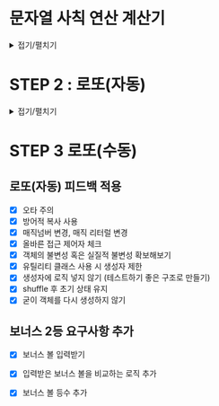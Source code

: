 # 문자열 사칙 연산 계산기
<details>
<summary>접기/펼치기</summary>

## 기능 요구사항

* 사용자가 입력한 문자열 값에 따라 사칙연산을 수행할 수 있는 계산기를 구현해야 한다.
* 입력 문자열의 숫자와 사칙 연산 사이에는 반드시 빈 공백 문자열이 있다고 가정한다.
* 나눗셈의 경우 결과 값을 정수로 떨어지는 값으로 한정한다.
* 문자열 계산기는 사칙연산의 계산 우선순위가 아닌 입력 값에 따라 계산 순서가 결정된다. 즉, 수학에서는 곱셈, 나눗셈이 덧셈, 뺄셈 보다 먼저 계산해야 하지만 이를 무시한다.
* 예를 들어 2 + 3 * 4 / 2와 같은 문자열을 입력할 경우 2 + 3 * 4 / 2 실행 결과인 10을 출력해야 한다.

### STEP1 문자열계산기 기능 요구사항 정리 
* 문자열을 입력받는 View 생성
  * [x] 공백 문자열로 구분
  * [x] 숫자와 연산자로 분리해서 반환
  * [x] 나눗셈의 경우 분모로 0을 받을 수 없음
* 계산 수행 객체
  * [x] 숫자 2개와 연산자하나를 통해 계산
  * [x] 연산자별로 다른 계산방식을 가짐
* [x] 계산 결과 출력

### 문자열 계산기 리팩터링 요구사항
* [x] try-catch 대신 예외 발생 전에 오류 잡기
* [x] BinaryOperator<> 사용해보기
* [x] 문자열계산기를 무상태 객체로 리팩터링 해보기
* [x] ConverUtil 대신 SRP를 지킬 수 있는 객체로 만들어보기
</details>

# STEP 2 : 로또(자동)
<details>
<summary>접기/펼치기</summary>

## 기능 요구사항 정리

* 로또 구입 금액을 입력하면 구입 금액에 해당하는 로또를 발급한다.

* 로또 입력 (LottoInputView.java)
  * [x] 금액을 입력받는다.
  * [x] 당첨번호를 입력받는다. 

* 로또 (Lotto.java)
    * [x] 로또 도메인 객체를 만든다.
    * [x] 로또는 6개의 숫자를 가진다.
    * [x] 현재 가진 숫자들과 당첨번호를 비교해 맞춘 갯수를 반환

* 여러 로또를 가지고 있는 객체를 생성 (LottoManger.java)
  * 로또 일급컬렉션
  * 로또 1장의 가격은 1000원
  * 로또의 가격을 관리
  * [x] 숫자는 shuffle() 메서드로 자동 생성한다.
  * [x] 여러 로또를 가짐
  * [x] 당첨번호로 여러 로또의 맞춘 갯수를 얻음
  * [x] 번 금액을 이용해 수익률을 반환하는 메서드

* 당첨통계를 계산
  * 맞춘 갯수를 입력받아 (맞춘갯수, 당첨금액)을 객체를 만듬
  * (맞춘갯수, 당첨금액, 갯수) 형태로 만들어 반환
  * 번 금액 반환하는 메서드

* 출력
  * 당첨통계 출력
  * 수익률 출력

## 프로그래밍 요구사항
* 모든 기능을 TDD로 구현
* indent depth 2 넘지 않기
* 모든 로직에 단위 테스트 (UI 제외)
* else 사용 X

## 피드백 리팩터링
* [x] 가능한 부분에 일급 컬렉션 사용
* [x] 상수/변수/생성자/메서드(public) 메서드(private) 정렬 유지
* [x] NPE 생기지 않도록 변경
* [x] 최대한 오류가 생기기전에 예외 던지기
* [x] depth 2 변경
* [x] 반복되는 System.out.println() 보다 StringBuilder 사용
</details>

# STEP 3 로또(수동)

## 로또(자동) 피드백 적용
* [x] 오타 주의
* [x] 방어적 복사 사용
* [x] 매직넘버 변경, 매직 리터럴 변경
* [x] 올바른 접근 제어자 체크
* [x] 객체의 불변성 혹은 실질적 불변성 확보해보기
* [x] 유틸리티 클래스 사용 시 생성자 제한
* [x] 생성자에 로직 넣지 않기 (테스트하기 좋은 구조로 만들기)
* [x] shuffle 후 초기 상태 유지
* [x] 굳이 객체를 다시 생성하지 않기

## 보너스 2등 요구사항 추가
* [x] 보너스 볼 입력받기
* [x] 입력받은 보너스 볼을 비교하는 로직 추가
* [x] 보너스 볼 등수 추가

  